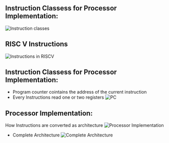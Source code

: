 ## Instruction Classess for Processor Implementation:
![Instruction classes](https://github.com/eceelango/RISC-V_HDP/assets/65966247/6e4ae5e1-e1de-4f28-b155-5375daef5c45)
## RISC V Instructions
![Instructions in RISCV](https://github.com/eceelango/RISC-V_HDP/assets/65966247/6f030050-f4e4-41b3-971f-14c27bc6a66d)
## Instruction Classess for Processor Implementation:
+ Program counter cointains the address of the current instruction
+ Every Instructions read one or two registers
![PC](https://github.com/eceelango/RISC-V_HDP/assets/65966247/1847e283-5f61-4ba2-ba0c-e724fb630bde)
## Processor Implementation:
How Instructions are converted as architecture
![Processor Implementation](https://github.com/eceelango/RISC-V_HDP/assets/65966247/0218890d-ae91-4cb2-92c6-8d225cd551c3)
+ Complete Architecture
  ![Complete Architecture](https://github.com/eceelango/RISC-V_HDP/assets/65966247/c523ad7a-c033-4e6c-963b-45b65dc65007)
